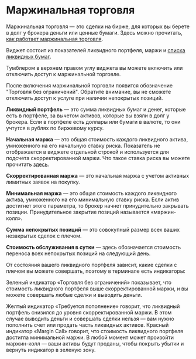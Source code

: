 # Маржинальная торговля 

Маржинальная торговля — это сделки на бирже, для которых вы берете в долг у брокера деньги или ценные бумаги. Здесь можно прочитать, [как работает маржинальная торговля](https://help.tinkoff.ru/margin-trade/). 

Виджет состоит из показателей ликвидного портфеля, маржи и [списка ликвидных бумаг](https://www.tinkoff.ru/invest/margin/equities/). 

Тумблером в верхнем правом углу виджета вы можете включить или отключить доступ к маржинальной торговле. 

После включения маржинальной торговли появится обозначение "Торговля без ограничений". Обратите внимание, вы не сможете отключить доступ к услуге при наличии непокрытых позиций. 

**Ликвидный портфель** — это сумма ликвидных бумаг и денег, которые есть в портфеле, за вычетом активов, которые вы взяли в долг у брокера. Если в портфеле есть доллары или бумаги в валюте, то они учтутся в рублях по биржевому курсу. 

**Начальная маржа** — это общая стоимость каждого ликвидного актива, умноженного на его начальную ставку риска. Показатель не отображается в виджете отдельной строкой и используется для подсчета скорректированной маржи. Что такое ставка риска вы можете прочитать [здесь](https://help.tinkoff.ru/margin-trade/long/risk-rate/). 

**Скорректированная маржа** — это начальная маржа с учетом активных лимитных заявок на покупку. 

**Минимальная маржа** — это общая стоимость каждого ликвидного актива, умноженного на его минимальную ставку риска. Если актив достигнет этого параметра, то брокер начнет принудительно закрывать позиции. Принудительное закрытие позиций называется «маржин-колл». 

**Сумма непокрытых позиций** — это совокупный размер всех ваших незакрытых сделок с плечом.

**Стоимость обслуживания в сутки** — здесь обозначается стоимость переноса всех непокрытых позиций на следующий день.

От состояния вашего ликвидного портфеля зависит, какие сделки с плечом вы можете совершать, поэтому в терминале есть индикаторы:

Зеленый индикатор «Торговля без ограничений» показывает, что стоимость ликвидного портфеля выше скорректированной маржи, и вы можете совершать любые сделки и выводить деньги.

Желтый индикатор «Требуется пополнение» говорит, что ликвидный портфель снизился до уровня скорректированной маржи. В этом случае выводить деньги и совершать сделки нельзя — вам нужно пополнить счет или продать часть ликвидных активов. Красный индикатор «Margin Call» говорит, что стоимость ликвидного портфеля достигла минимальной маржи. В любой момент может произойти маржин-колл — ваши активы будут проданы, чтобы покрыть убытки и вернуть индикатор в зеленую зону. 



